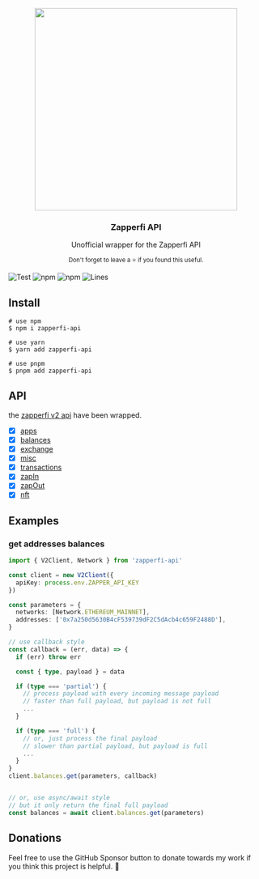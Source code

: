 <p align='center'>
  <img width="400" src="https://user-images.githubusercontent.com/10740043/180376574-dc43ca33-8678-441e-a2c4-df305616e95a.png">
  <h3 align="center">Zapperfi API</h3>
  <p align="center">Unofficial wrapper for the Zapperfi API</p>
  <p align="center"><sub>Don't forget to leave a ⭐ if you found this useful.</sub></p>
</p>

![Test](https://github.com/izayl/zapperfi-api/workflows/TEST/badge.svg)
![npm](https://img.shields.io/npm/v/zapperfi-api)
![npm](https://img.shields.io/npm/dm/zapperfi-api)
![Lines](https://img.shields.io/badge/Coverage-96.88%25-brightgreen.svg)

## Install

```
# use npm
$ npm i zapperfi-api

# use yarn
$ yarn add zapperfi-api

# use pnpm
$ pnpm add zapperfi-api
```

## API

the [zapperfi v2 api](https://api.zapper.fi/api/static/index.html) have been wrapped.

- [x] [apps](src/v2/methods/apps.ts)
- [x] [balances](src/v2/methods/balances.ts)
- [x] [exchange](src/v2/methods/exchange.ts)
- [x] [misc](src/v2/methods/misc.ts)
- [x] [transactions](src/v2/method/transactions.ts)
- [x] [zapIn](src/v2/methods/zapIn.ts)
- [x] [zapOut](src/v2/methods/zapOut.ts)
- [x] [nft](src/v2/methods/nft.ts)

## Examples

### get addresses balances

```ts
import { V2Client, Network } from 'zapperfi-api'

const client = new V2Client({
  apiKey: process.env.ZAPPER_API_KEY
})

const parameters = {
  networks: [Network.ETHEREUM_MAINNET],
  addresses: ['0x7a250d5630B4cF539739dF2C5dAcb4c659F2488D'],
}

// use callback style
const callback = (err, data) => {
  if (err) throw err

  const { type, payload } = data

  if (type === 'partial') {
    // process payload with every incoming message payload
    // faster than full payload, but payload is not full
    ...
  }

  if (type === 'full') {
    // or, just process the final payload
    // slower than partial payload, but payload is full
    ...
  }
}
client.balances.get(parameters, callback)


// or, use async/await style
// but it only return the final full payload
const balances = await client.balances.get(parameters)
```

## Donations

Feel free to use the GitHub Sponsor button to donate towards my work if you think this project is helpful. 🤗
